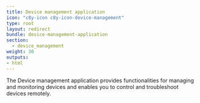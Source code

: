 ```yaml
---
title: Device management application
icon: "c8y-icon c8y-icon-device-management"
type: root
layout: redirect
bundle: device-management-application
section:
  - device_management
weight: 30
outputs:
- html
---
```


The Device management application provides functionalities for managing and monitoring devices and enables you to control and troubleshoot devices remotely.
